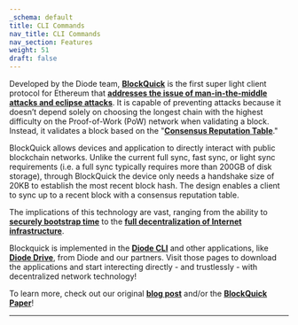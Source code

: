 ```yaml
---
_schema: default
title: CLI Commands
nav_title: CLI Commands
nav_section: Features
weight: 51
draft: false
---
```

Developed by the Diode team, <a href="https://diode.io/burning-platform-pki/blockquick-super-light-blockchain-client-for-trustless-time-19144/" target="_blank" rel="noopener"><strong>BlockQuick</strong></a> is the first super light client protocol for Ethereum that <a href="https://diode.io/blockchain/how-blockquick-super-light-client-protocol-can-help-mitigate-eclipse-attacks-19161/" target="_blank" rel="noopener"><strong>addresses the issue of man-in-the-middle attacks and eclipse attacks</strong></a>. It is capable of preventing attacks because it doesn’t depend solely on choosing the longest chain with the highest difficulty on the Proof-of-Work (PoW) network when validating a block. Instead, it validates a block based on the "[**Consensus Reputation Table**](https://cli.docs.diode.io/docs/features/what-is-blockquick-tm/)."

BlockQuick allows devices and application to directly interact with public blockchain networks. Unlike the current full sync, fast sync, or light sync requirements (i.e. a full sync typically requires more than 200GB of disk storage), through BlockQuick the device only needs a handshake size of 20KB to establish the most recent block hash. The design enables a client to sync up to a recent block with a consensus reputation table.

The implications of this technology are vast, ranging from the ability to <a href="https://diode.io/burning-platform-pki/why-we-cant-trust-network-time-19116/" target="_blank" rel="noopener"><strong>securely bootstrap time</strong></a> to the <a href="https://diode.io/dpki/how-decentralized-public-key-infrastructure-will-be-the-future-for-the-web-19148/" target="_blank" rel="noopener"><strong>full decentralization of Internet infrastructure</strong></a>.

Blockquick is implemented in the <a href="https://cli.docs.diode.io/" target="_blank" rel="noopener"><strong>Diode CLI</strong></a> and other applications, like [**Diode Drive**](https://app.docs.diode.io/), from Diode and our partners. Visit those pages to download the applications and start interecting directly - and trustlessly - with decentralized network technology!

To learn more, check out our original <a href="https://diode.io/burning-platform-pki/blockquick-super-light-blockchain-client-for-trustless-time-19144/" target="_blank" rel="noopener"><strong>blog post</strong></a> and/or the <a href="https://eprint.iacr.org/2019/579.pdf" target="_blank" rel="noopener"><strong>BlockQuick Paper</strong></a>!

---

&nbsp;